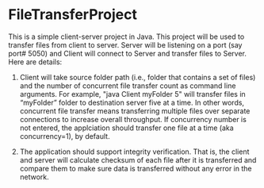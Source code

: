 # FileTransferProject
This is a simple client-server project in Java. This project will be used to transfer files from client to server. Server will be listening on a port (say port# 5050) and Client will connect to Server and transfer files to Server. Here are details:

1. Client will take source folder path (i.e., folder that contains a set of files)  and the number of concurrent file transfer count as command line arguments. For example, "java Client myFolder 5" will transfer files in “myFolder” folder to destination server five at a time. In other words, concurrent file transfer means transferring multiple files over separate connections to increase overall throughput. If concurrency number is not entered, the applciation should transfer one file at a time (aka concurrency=1), by default.

2. The application should support integrity verification. That is, the client and server will calculate checksum of each file after it is transferred and compare them to make sure data is transferred without any error in the network.
